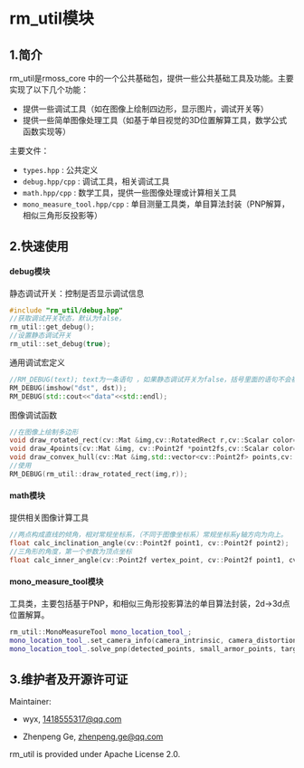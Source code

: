 # rm_util模块

## 1.简介

rm_util是rmoss_core 中的一个公共基础包，提供一些公共基础工具及功能。主要实现了以下几个功能：

* 提供一些调试工具（如在图像上绘制四边形，显示图片，调试开关等）
* 提供一些简单图像处理工具（如基于单目视觉的3D位置解算工具，数学公式函数实现等）

主要文件：

* `types.hpp` : 公共定义
* `debug.hpp/cpp` : 调试工具，相关调试工具
* `math.hpp/cpp` : 数学工具，提供一些图像处理或计算相关工具
* `mono_measure_tool.hpp/cpp` : 单目测量工具类，单目算法封装（PNP解算，相似三角形反投影等）

## 2.快速使用

#### debug模块

静态调试开关：控制是否显示调试信息

```c++
#include "rm_util/debug.hpp"
//获取调试开关状态，默认为false，
rm_util::get_debug();
//设置静态调试开关
rm_util::set_debug(true);
```

通用调试宏定义

```c++
//RM_DEBUG(text); text为一条语句 ，如果静态调试开关为false，括号里面的语句不会被执行。
RM_DEBUG(imshow("dst", dst));
RM_DEBUG(std::cout<<"data"<<std::endl);
```

图像调试函数

```c++
//在图像上绘制多边形
void draw_rotated_rect(cv::Mat &img,cv::RotatedRect r,cv::Scalar color=green);
void draw_4points(cv::Mat &img, cv::Point2f *point2fs,cv::Scalar color=green);
void draw_convex_hull(cv::Mat &img,std::vector<cv::Point2f> points,cv::Scalar color=green);
//使用
RM_DEBUG(rm_util::draw_rotated_rect(img,r));
```

#### math模块

提供相关图像计算工具

```c++
//两点构成直线的倾角，相对常规坐标系，（不同于图像坐标系）常规坐标系y轴方向为向上。
float calc_inclination_angle(cv::Point2f point1, cv::Point2f point2);
//三角形的角度，第一个参数为顶点坐标
float calc_inner_angle(cv::Point2f vertex_point, cv::Point2f point1, cv::Point2f point2);
```

#### mono_measure_tool模块

工具类，主要包括基于PNP，和相似三角形投影算法的单目算法封装，2d->3d点位置解算。

```c++
rm_util::MonoMeasureTool mono_location_tool_;
mono_location_tool_.set_camera_info(camera_intrinsic, camera_distortion);
mono_location_tool_.solve_pnp(detected_points, small_armor_points, target_postion);
```

## 3.维护者及开源许可证

Maintainer:

* wyx, 1418555317@qq.com

* Zhenpeng Ge,  zhenpeng.ge@qq.com

rm_util is provided under Apache License 2.0.
